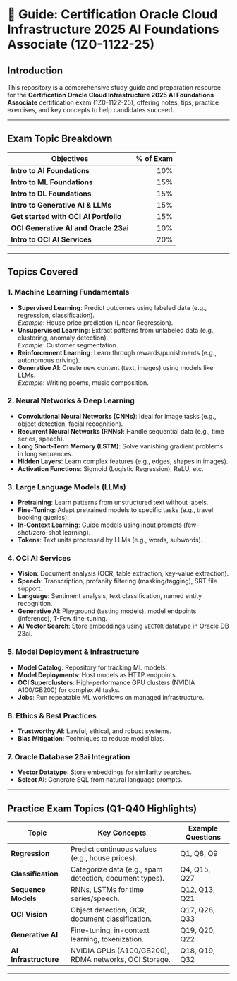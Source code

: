 # 📖 Guide: Certification Oracle Cloud Infrastructure 2025 AI Foundations Associate (1Z0-1122-25)

## Introduction
This repository is a comprehensive study guide and preparation resource for the **Certification Oracle Cloud Infrastructure 2025 AI Foundations Associate** certification exam (1Z0-1122-25), offering notes, tips, practice exercises, and key concepts to help candidates succeed.

---

## Exam Topic Breakdown

| Objectives                          | % of Exam |
|-------------------------------------|----------:|
| **Intro to AI Foundations**         | 10%       |
| **Intro to ML Foundations**         | 15%       |
| **Intro to DL Foundations**         | 15%       |
| **Intro to Generative AI & LLMs**   | 15%       |
| **Get started with OCI AI Portfolio** | 15%     |
| **OCI Generative AI and Oracle 23ai** | 10%     |
| **Intro to OCI AI Services**        | 20%       |

---

## Topics Covered

### 1. **Machine Learning Fundamentals**
- **Supervised Learning**: Predict outcomes using labeled data (e.g., regression, classification).  
  *Example*: House price prediction (Linear Regression).  
- **Unsupervised Learning**: Extract patterns from unlabeled data (e.g., clustering, anomaly detection).  
  *Example*: Customer segmentation.  
- **Reinforcement Learning**: Learn through rewards/punishments (e.g., autonomous driving).  
- **Generative AI**: Create new content (text, images) using models like LLMs.  
  *Example*: Writing poems, music composition.  

### 2. **Neural Networks & Deep Learning**
- **Convolutional Neural Networks (CNNs)**: Ideal for image tasks (e.g., object detection, facial recognition).  
- **Recurrent Neural Networks (RNNs)**: Handle sequential data (e.g., time series, speech).  
- **Long Short-Term Memory (LSTM)**: Solve vanishing gradient problems in long sequences.  
- **Hidden Layers**: Learn complex features (e.g., edges, shapes in images).  
- **Activation Functions**: Sigmoid (Logistic Regression), ReLU, etc.  

### 3. **Large Language Models (LLMs)**
- **Pretraining**: Learn patterns from unstructured text without labels.  
- **Fine-Tuning**: Adapt pretrained models to specific tasks (e.g., travel booking queries).  
- **In-Context Learning**: Guide models using input prompts (few-shot/zero-shot learning).  
- **Tokens**: Text units processed by LLMs (e.g., words, subwords).  

### 4. **OCI AI Services**
- **Vision**: Document analysis (OCR, table extraction, key-value extraction).  
- **Speech**: Transcription, profanity filtering (masking/tagging), SRT file support.  
- **Language**: Sentiment analysis, text classification, named entity recognition.  
- **Generative AI**: Playground (testing models), model endpoints (inference), T-Few fine-tuning.  
- **AI Vector Search**: Store embeddings using `VECTOR` datatype in Oracle DB 23ai.  

### 5. **Model Deployment & Infrastructure**
- **Model Catalog**: Repository for tracking ML models.  
- **Model Deployments**: Host models as HTTP endpoints.  
- **OCI Superclusters**: High-performance GPU clusters (NVIDIA A100/GB200) for complex AI tasks.  
- **Jobs**: Run repeatable ML workflows on managed infrastructure.  

### 6. **Ethics & Best Practices**
- **Trustworthy AI**: Lawful, ethical, and robust systems.  
- **Bias Mitigation**: Techniques to reduce model bias.  

### 7. **Oracle Database 23ai Integration**
- **Vector Datatype**: Store embeddings for similarity searches.  
- **Select AI**: Generate SQL from natural language prompts.

---

## Practice Exam Topics (Q1-Q40 Highlights)

| Topic                  | Key Concepts                                                                 | Example Questions |
|------------------------|-----------------------------------------------------------------------------|-------------------|
| **Regression**         | Predict continuous values (e.g., house prices).                             | Q1, Q8, Q9        |
| **Classification**     | Categorize data (e.g., spam detection, document types).                    | Q4, Q15, Q27      |
| **Sequence Models**    | RNNs, LSTMs for time series/speech.                                         | Q12, Q13, Q21     |
| **OCI Vision**         | Object detection, OCR, document classification.                             | Q17, Q28, Q33     |
| **Generative AI**      | Fine-tuning, in-context learning, tokenization.                             | Q19, Q20, Q22     |
| **AI Infrastructure**  | NVIDIA GPUs (A100/GB200), RDMA networks, OCI Storage.                       | Q18, Q19, Q32     |

---
